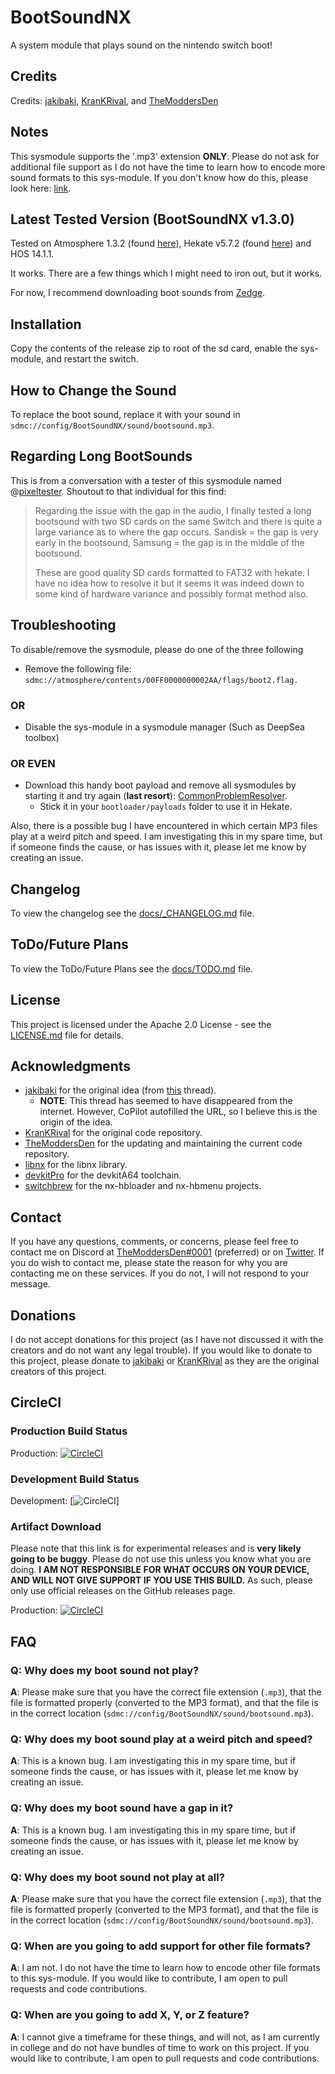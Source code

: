 # BootSoundNX

A system module that plays sound on the nintendo switch boot!

## Credits

Credits: [jakibaki](https://github.com/jakibaki), [KranKRival](https://github.com/KranKRival), and [TheModdersDen](https://github.com/TheModdersDen)

## Notes

This sysmodule supports the '.mp3' extension **ONLY**. Please do not ask for additional file support as I do not have the time to learn how to encode more sound formats to this sys-module. If you don't know how do this, please look here: [link](https://gprivate.com/5ynap).

## Latest Tested Version (BootSoundNX v1.3.0)

Tested on Atmosphere 1.3.2 (found [here](https://github.com/Atmosphere-NX/Atmosphere/releases/tag/1.3.2)), Hekate v5.7.2 (found [here](https://github.com/CTCaer/hekate/releases/tag/v5.7.2)) and HOS 14.1.1.

It works. There are a few things which I might need to iron out, but it works.

For now, I recommend downloading boot sounds from [Zedge](https://www.zedge.net/ringtones-and-wallpapers).

## Installation

Copy the contents of the release zip to root of the sd card, enable the sys-module, and restart the switch.

## How to Change the Sound

To replace the boot sound, replace it with your sound in ```sdmc://config/BootSoundNX/sound/bootsound.mp3```.

## Regarding Long BootSounds

This is from a conversation with a tester of this sysmodule named @[pixeltester](https://github.com/pixeltester). Shoutout to that individual for this find:

>Regarding the issue with the gap in the audio, I finally tested a long bootsound with two SD cards on the same Switch and there is quite a large variance as to where the gap occurs. Sandisk = the gap is very early in the bootsound, Samsung = the gap is in the middle of the bootsound.
>
>These are good quality SD cards formatted to FAT32 with hekate. I have no idea how to resolve it but it seems it was indeed down to some kind of hardware variance and possibly format method also.

## Troubleshooting

To disable/remove the sysmodule, please do one of the three following

- Remove the following file: ```sdmc://atmosphere/contents/00FF0000000002AA/flags/boot2.flag.```

### OR

- Disable the sys-module in a sysmodule manager (Such as DeepSea toolbox)

### OR EVEN

- Download this handy boot payload and remove all sysmodules by starting it and try again (**last resort**): [CommonProblemResolver](https://github.com/Team-Neptune/CommonProblemResolver/releases).
  - Stick it in your ```bootloader/payloads``` folder to use it in Hekate.

Also, there is a possible bug I have encountered in which certain MP3 files play at a weird pitch and speed. I am investigating this in my spare time, but if someone finds the cause, or has issues with it, please let me know by creating an issue.

## Changelog

To view the changelog see the [docs/_CHANGELOG.md](docs/_CHANGELOG.md) file.

## ToDo/Future Plans

To view the ToDo/Future Plans see the [docs/TODO.md](docs/TODO.md) file.

## License

This project is licensed under the Apache 2.0 License - see the [LICENSE.md](LICENSE.md) file for details.

## Acknowledgments

- [jakibaki](https://www.github.com/jakibaki) for the original idea (from [this](https://gbatemp.net/threads/boot-sound-on-nx.540201/) thread).
  - **NOTE**: This thread has seemed to have disappeared from the internet. However, CoPilot autofilled the URL, so I believe this is the origin of the idea.
- [KranKRival](https://www.github.com/KranKRival) for the original code repository.
- [TheModdersDen](https://www.github.com/TheModdersDen) for the updating and maintaining the current code repository.
- [libnx](https://www.github.com/switchbrew/libnx) for the libnx library.
- [devkitPro](https://www.github.com/devkitPro) for the devkitA64 toolchain.
- [switchbrew](https://www.github.com/switchbrew) for the nx-hbloader and nx-hbmenu projects.

## Contact

If you have any questions, comments, or concerns, please feel free to contact me on Discord at [TheModdersDen#0001](https://discord.com) (preferred) or on [Twitter](https://twitter.com/TheModdersDen). If you do wish to contact me, please state the reason for why you are contacting me on these services. If you do not, I will not respond to your message.

## Donations

I do not accept donations for this project (as I have not discussed it with the creators and do not want any legal trouble). If you would like to donate to this project, please donate to [jakibaki](https://www.github.com/jakibaki) or [KranKRival](https://www.github.com/KranKRival) as they are the original creators of this project.

## CircleCI

### Production Build Status

Production: [![CircleCI](https://dl.circleci.com/status-badge/img/gh/TheModdersDen/BootSoundNX/tree/production.svg?style=svg)](https://dl.circleci.com/status-badge/redirect/gh/TheModdersDen/BootSoundNX/tree/production)

### Development Build Status

Development: [![CircleCI](https://dl.circleci.com/status-badge/img/gh/TheModdersDen/BootSoundNX/tree/development.svg?style=svg)]

### Artifact Download

Please note that this link is for experimental releases and is **very likely going to be buggy**. Please do not use this unless you know what you are doing. **I AM NOT RESPONSIBLE FOR WHAT OCCURS ON YOUR DEVICE, AND WILL NOT GIVE SUPPORT IF YOU USE THIS BUILD.** As such, please only use official releases on the GitHub releases page.

Production: [![CircleCI](https://circleci.com/gh/TheModdersDen/BootSoundNX/tree/production.svg?style=svg)](https://circleci.com/gh/TheModdersDen/BootSoundNX/tree/production)

## FAQ

### Q: Why does my boot sound not play?

**A**: Please make sure that you have the correct file extension (`.mp3`), that the file is formatted properly (converted to the MP3 format), and that the file is in the correct location (`sdmc://config/BootSoundNX/sound/bootsound.mp3`).

### Q: Why does my boot sound play at a weird pitch and speed?

**A**: This is a known bug. I am investigating this in my spare time, but if someone finds the cause, or has issues with it, please let me know by creating an issue.

### Q: Why does my boot sound have a gap in it?

**A**: This is a known bug. I am investigating this in my spare time, but if someone finds the cause, or has issues with it, please let me know by creating an issue.

### Q: Why does my boot sound not play at all?

**A**: Please make sure that you have the correct file extension (`.mp3`), that the file is formatted properly (converted to the MP3 format), and that the file is in the correct location (`sdmc://config/BootSoundNX/sound/bootsound.mp3`).

### Q: When are you going to add support for other file formats?

**A**: I am not. I do not have the time to learn how to encode other file formats to this sys-module. If you would like to contribute, I am open to pull requests and code contributions.

### Q: When are you going to add X, Y, or Z feature?

**A**: I cannot give a timeframe for these things, and will not, as I am currently in college and do not have bundles of time to work on this project. If you would like to contribute, I am open to pull requests and code contributions.